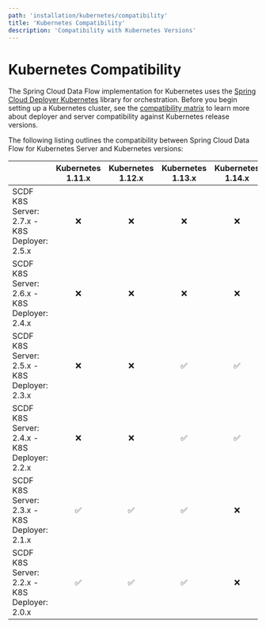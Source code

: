 ```yaml
---
path: 'installation/kubernetes/compatibility'
title: 'Kubernetes Compatibility'
description: 'Compatibility with Kubernetes Versions'
---
```


# Kubernetes Compatibility

The Spring Cloud Data Flow implementation for Kubernetes uses the
[Spring Cloud Deployer
Kubernetes](https://github.com/spring-cloud/spring-cloud-deployer-kubernetes)
library for orchestration. Before you begin setting up a Kubernetes
cluster, see the [compatibility
matrix](https://github.com/spring-cloud/spring-cloud-deployer-kubernetes#kubernetes-compatibility)
to learn more about deployer and server compatibility against Kubernetes
release versions.

The following listing outlines the compatibility between Spring Cloud
Data Flow for Kubernetes Server and Kubernetes versions:

|                                              | Kubernetes 1.11.x | Kubernetes 1.12.x | Kubernetes 1.13.x | Kubernetes 1.14.x | Kubernetes 1.15.x | Kubernetes 1.16.x | Kubernetes 1.17.x | Kubernetes 1.18.x |
| -------------------------------------------- | :---------------: | :---------------: | :---------------: | :---------------: | :---------------: | :---------------: | :---------------: | :---------------: |
| SCDF K8S Server: 2.7.x - K8S Deployer: 2.5.x |        ❌         |        ❌         |        ❌         |        ❌         |        ❌         |        ✅         |        ✅         |        ✅         |
| SCDF K8S Server: 2.6.x - K8S Deployer: 2.4.x |        ❌         |        ❌         |        ❌         |        ❌         |        ❌         |        ✅         |        ✅         |        ✅         |
| SCDF K8S Server: 2.5.x - K8S Deployer: 2.3.x |        ❌         |        ❌         |        ✅         |        ✅         |        ✅         |        ✅         |        ✅         |        ✅         |
| SCDF K8S Server: 2.4.x - K8S Deployer: 2.2.x |        ❌         |        ❌         |        ✅         |        ✅         |        ✅         |        ❌         |        ❌         |        ❌         |
| SCDF K8S Server: 2.3.x - K8S Deployer: 2.1.x |        ✅         |        ✅         |        ✅         |        ❌         |        ❌         |        ❌         |        ❌         |        ❌         |
| SCDF K8S Server: 2.2.x - K8S Deployer: 2.0.x |        ✅         |        ✅         |        ✅         |        ❌         |        ❌         |        ❌         |        ❌         |        ❌         |
